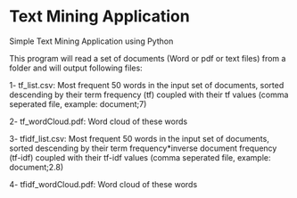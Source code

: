 # Text Mining Application
Simple Text Mining Application using Python

This program will read a set of documents (Word or pdf or text files) from a folder and will output following files:

1- tf_list.csv: Most frequent 50 words in the input set of documents, sorted descending by their term frequency (tf) coupled with their tf values (comma seperated file, example: document;7)

2- tf_wordCloud.pdf: Word cloud of these words

3- tfidf_list.csv: Most frequent 50 words in the input set of documents, sorted descending by their term frequency*inverse document frequency (tf-idf) coupled with their tf-idf values (comma seperated file, example: document;2.8)

4- tfidf_wordCloud.pdf: Word cloud of these words
